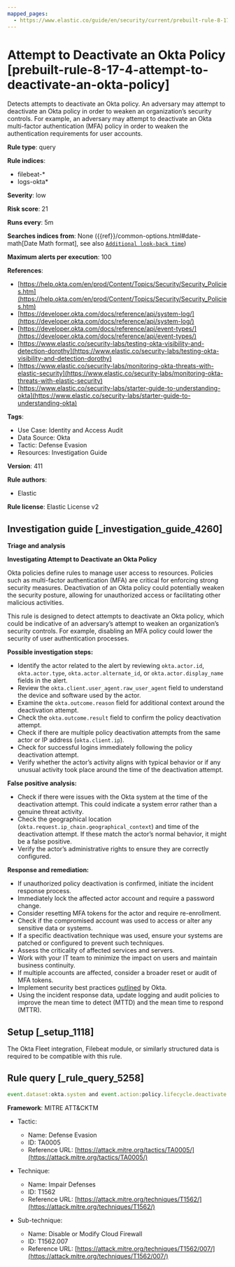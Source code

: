 ```yaml
---
mapped_pages:
  - https://www.elastic.co/guide/en/security/current/prebuilt-rule-8-17-4-attempt-to-deactivate-an-okta-policy.html
---
```


# Attempt to Deactivate an Okta Policy [prebuilt-rule-8-17-4-attempt-to-deactivate-an-okta-policy]

Detects attempts to deactivate an Okta policy. An adversary may attempt to deactivate an Okta policy in order to weaken an organization’s security controls. For example, an adversary may attempt to deactivate an Okta multi-factor authentication (MFA) policy in order to weaken the authentication requirements for user accounts.

**Rule type**: query

**Rule indices**:

* filebeat-*
* logs-okta*

**Severity**: low

**Risk score**: 21

**Runs every**: 5m

**Searches indices from**: None ({{ref}}/common-options.html#date-math[Date Math format], see also [`Additional look-back time`](docs-content://solutions/security/detect-and-alert/create-detection-rule.md#rule-schedule))

**Maximum alerts per execution**: 100

**References**:

* [https://help.okta.com/en/prod/Content/Topics/Security/Security_Policies.htm](https://help.okta.com/en/prod/Content/Topics/Security/Security_Policies.htm)
* [https://developer.okta.com/docs/reference/api/system-log/](https://developer.okta.com/docs/reference/api/system-log/)
* [https://developer.okta.com/docs/reference/api/event-types/](https://developer.okta.com/docs/reference/api/event-types/)
* [https://www.elastic.co/security-labs/testing-okta-visibility-and-detection-dorothy](https://www.elastic.co/security-labs/testing-okta-visibility-and-detection-dorothy)
* [https://www.elastic.co/security-labs/monitoring-okta-threats-with-elastic-security](https://www.elastic.co/security-labs/monitoring-okta-threats-with-elastic-security)
* [https://www.elastic.co/security-labs/starter-guide-to-understanding-okta](https://www.elastic.co/security-labs/starter-guide-to-understanding-okta)

**Tags**:

* Use Case: Identity and Access Audit
* Data Source: Okta
* Tactic: Defense Evasion
* Resources: Investigation Guide

**Version**: 411

**Rule authors**:

* Elastic

**Rule license**: Elastic License v2

## Investigation guide [_investigation_guide_4260]

**Triage and analysis**

**Investigating Attempt to Deactivate an Okta Policy**

Okta policies define rules to manage user access to resources. Policies such as multi-factor authentication (MFA) are critical for enforcing strong security measures. Deactivation of an Okta policy could potentially weaken the security posture, allowing for unauthorized access or facilitating other malicious activities.

This rule is designed to detect attempts to deactivate an Okta policy, which could be indicative of an adversary’s attempt to weaken an organization’s security controls. For example, disabling an MFA policy could lower the security of user authentication processes.

**Possible investigation steps:**

* Identify the actor related to the alert by reviewing `okta.actor.id`, `okta.actor.type`, `okta.actor.alternate_id`, or `okta.actor.display_name` fields in the alert.
* Review the `okta.client.user_agent.raw_user_agent` field to understand the device and software used by the actor.
* Examine the `okta.outcome.reason` field for additional context around the deactivation attempt.
* Check the `okta.outcome.result` field to confirm the policy deactivation attempt.
* Check if there are multiple policy deactivation attempts from the same actor or IP address (`okta.client.ip`).
* Check for successful logins immediately following the policy deactivation attempt.
* Verify whether the actor’s activity aligns with typical behavior or if any unusual activity took place around the time of the deactivation attempt.

**False positive analysis:**

* Check if there were issues with the Okta system at the time of the deactivation attempt. This could indicate a system error rather than a genuine threat activity.
* Check the geographical location (`okta.request.ip_chain.geographical_context`) and time of the deactivation attempt. If these match the actor’s normal behavior, it might be a false positive.
* Verify the actor’s administrative rights to ensure they are correctly configured.

**Response and remediation:**

* If unauthorized policy deactivation is confirmed, initiate the incident response process.
* Immediately lock the affected actor account and require a password change.
* Consider resetting MFA tokens for the actor and require re-enrollment.
* Check if the compromised account was used to access or alter any sensitive data or systems.
* If a specific deactivation technique was used, ensure your systems are patched or configured to prevent such techniques.
* Assess the criticality of affected services and servers.
* Work with your IT team to minimize the impact on users and maintain business continuity.
* If multiple accounts are affected, consider a broader reset or audit of MFA tokens.
* Implement security best practices [outlined](https://www.okta.com/blog/2019/10/9-admin-best-practices-to-keep-your-org-secure/) by Okta.
* Using the incident response data, update logging and audit policies to improve the mean time to detect (MTTD) and the mean time to respond (MTTR).


## Setup [_setup_1118]

The Okta Fleet integration, Filebeat module, or similarly structured data is required to be compatible with this rule.


## Rule query [_rule_query_5258]

```js
event.dataset:okta.system and event.action:policy.lifecycle.deactivate
```

**Framework**: MITRE ATT&CKTM

* Tactic:

    * Name: Defense Evasion
    * ID: TA0005
    * Reference URL: [https://attack.mitre.org/tactics/TA0005/](https://attack.mitre.org/tactics/TA0005/)

* Technique:

    * Name: Impair Defenses
    * ID: T1562
    * Reference URL: [https://attack.mitre.org/techniques/T1562/](https://attack.mitre.org/techniques/T1562/)

* Sub-technique:

    * Name: Disable or Modify Cloud Firewall
    * ID: T1562.007
    * Reference URL: [https://attack.mitre.org/techniques/T1562/007/](https://attack.mitre.org/techniques/T1562/007/)



